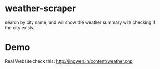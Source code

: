 # weather-scraper
search by city name, and will show the weather summary with checking if the city exists.
# Demo
Real Website check this:
http://jingwen.in/content/weather.php
